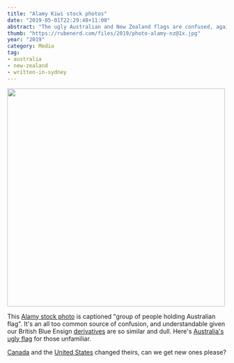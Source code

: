 ```yaml
---
title: "Alamy Kiwi stock photos"
date: "2019-05-01T22:29:48+11:00"
abstract: "The ugly Australian and New Zealand flags are confused, again."
thumb: "https://rubenerd.com/files/2019/photo-alamy-nz@1x.jpg"
year: "2019"
category: Media
tag:
- australia
- new-zealand
- written-in-sydney
---
```

<p><img src="https://rubenerd.com/files/2019/photo-alamy-nz@1x.jpg" srcset="https://rubenerd.com/files/2019/photo-alamy-nz@1x.jpg 1x, https://rubenerd.com/files/2019/photo-alamy-nz@2x.jpg 2x" alt="" style="width:500px" /></p>

This [Alamy stock photo] is captioned "group of people holding Australian flag". It's an all too common source of confusion, and understandable given our British Blue Ensign [derivatives] are so similar and dull. Here's [Australia's ugly flag] for those unfamiliar.

[Canada] and the [United States] changed theirs, can we get new ones please?

[Alamy stock photo]: https://www.alamy.com/stock-photo-group-of-people-holding-australian-flag-29898098.html
[Australia's ugly flag]: https://commons.wikimedia.org/wiki/File:Aus_Flag.jpg
[derivatives]: https://en.wikipedia.org/wiki/Blue_Ensign#National_flags_based_on_the_Blue_Ensign
[United States]: https://en.wikipedia.org/wiki/Grand_Union_Flag
[Canada]: https://en.wikipedia.org/wiki/Canadian_Red_Ensign

